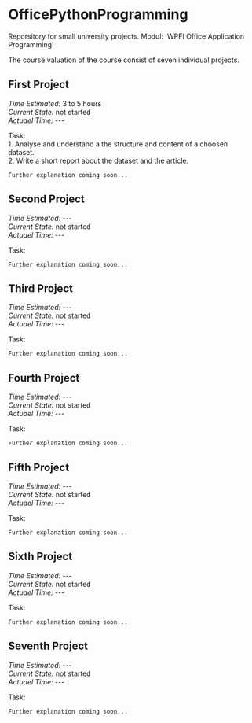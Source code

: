 # OfficePythonProgramming
Reporsitory for small university projects. Modul: 'WPFI Office Application Programming'

The course valuation of the course consist of seven individual projects.

## First Project
*Time Estimated:*   3 to 5 hours    <br>
*Current State:*    not started     <br>
*Actuael Time:*     ---             <br>

Task: <br>
    1. Analyse and understand a the structure and content of a choosen dataset. <br>
    2. Write a short report about the dataset and the article.

    Further explanation coming soon...

## Second Project
*Time Estimated:*   ---             <br>
*Current State:*    not started     <br>
*Actuael Time:*     ---             <br>

Task: <br>

    Further explanation coming soon...

## Third Project
*Time Estimated:*   ---             <br>
*Current State:*    not started     <br>
*Actuael Time:*     ---             <br>

Task: <br>

    Further explanation coming soon...

## Fourth Project
*Time Estimated:*   ---             <br>
*Current State:*    not started     <br>
*Actuael Time:*     ---             <br>

Task: <br>

    Further explanation coming soon...

## Fifth Project
*Time Estimated:*   ---             <br>
*Current State:*    not started     <br>
*Actuael Time:*     ---             <br>

Task: <br>

    Further explanation coming soon...

## Sixth Project
*Time Estimated:*   ---             <br>
*Current State:*    not started     <br>
*Actuael Time:*     ---             <br>

Task: <br>

    Further explanation coming soon...

## Seventh Project
*Time Estimated:*   ---             <br>
*Current State:*    not started     <br>
*Actuael Time:*     ---             <br>

Task: <br>

    Further explanation coming soon...